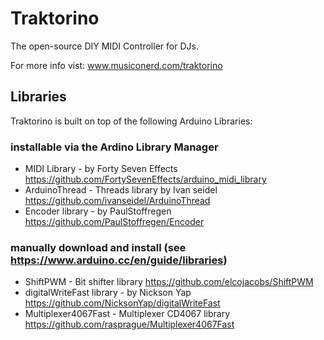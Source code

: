 # Traktorino
The open-source DIY MIDI Controller for DJs.

For more info vist: www.musiconerd.com/traktorino

## Libraries
Traktorino is built on top of the following Arduino Libraries:
### installable via the Ardino Library Manager
- MIDI Library - by Forty Seven Effects https://github.com/FortySevenEffects/arduino_midi_library
- ArduinoThread - Threads library by Ivan seidel https://github.com/ivanseidel/ArduinoThread
- Encoder library - by PaulStoffregen https://github.com/PaulStoffregen/Encoder
### manually download and install (see https://www.arduino.cc/en/guide/libraries)
- ShiftPWM - Bit shifter library https://github.com/elcojacobs/ShiftPWM
- digitalWriteFast library - by Nickson Yap https://github.com/NicksonYap/digitalWriteFast
- Multiplexer4067Fast - Multiplexer CD4067 library https://github.com/rasprague/Multiplexer4067Fast

